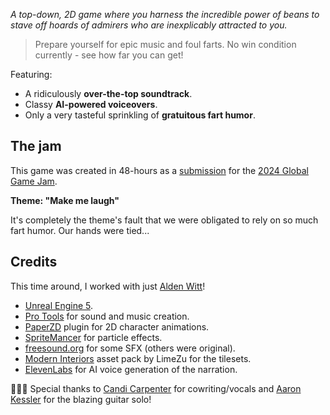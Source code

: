 _A top-down, 2D game where you harness the incredible power of beans to stave off hoards of admirers who are inexplicably attracted to you._

> Prepare yourself for epic music and foul farts. No win condition currently - see how far you can get!

Featuring:
-   A ridiculously **over-the-top soundtrack**.
-   Classy **AI-powered voiceovers**.
-   Only a very tasteful sprinkling of **gratuitous fart humor**.

## The jam

This game was created in 48-hours as a [submission](https://globalgamejam.org/games/2024/pull-my-finger-bean-based-survival-game-6) for the [2024 Global Game Jam](https://globalgamejam.org/).

**Theme: "Make me laugh"**

It's completely the theme's fault that we were obligated to rely on so much fart humor. Our hands were tied...

## Credits

This time around, I worked with just [Alden Witt](https://www.instagram.com/aldenwitty)!

-   [Unreal Engine 5](https://www.unrealengine.com/en-US/).
-   [Pro Tools](https://www.avid.com/pro-tools) for sound and music creation.
-   [PaperZD](https://www.unrealengine.com/marketplace/en-US/product/paperzd) plugin for 2D character animations.
-   [SpriteMancer](https://codemanu.itch.io/spritemancer) for particle effects.
-   [freesound.org](https://freesound.org/) for some SFX  (others were original).
-   [Modern Interiors](https://limezu.itch.io/moderninteriors) asset pack by LimeZu for the tilesets.
-   [ElevenLabs](https://elevenlabs.io/) for AI voice generation of the narration.

🧑‍🎤🎸 Special thanks to [Candi Carpenter](https://www.candicarpenter.com/) for cowriting/vocals and [Aaron Kessler](https://www.instagram.com/aaronkesslermusic/?hl=en) for the blazing guitar solo!
